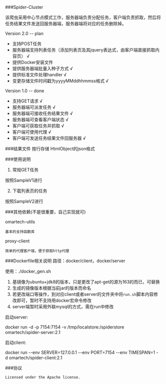 ###Spider-Cluster

该爬虫采用中心节点模式工作，服务器端负责分配任务，客户端负责抓取，然后将任务结果文件发送回服务器端，服务器端将对应的任务删除掉。


Version 2.0 -- plan

* 支持POST任务
* 服务器端支持列表任务（添加列表页及其jquery表达式，由客户端直接抓取内容页） √
* 提供Docker安装文件
* 提供服务器端批量入种子方式 √
* 提供标准文件处理handler √
* 变更存储文件时间戳为yyyyMMddhhmmss格式 √



Version 1.0 -- done

* 支持GET请求 √
* 服务器端可派发任务 √
* 服务器端可接收任务结果文件 √
* 服务器端可查看客户端状态 √
* 客户端可获取任务并抓取 √
* 客户端可使用代理 √
* 客户端可发送任务结果文件回服务器 √

###结果文件
    按行存储 HtmlObject的json格式

###使用说明

1. 常规GET任务

按照SampleV1进行

2. 下载列表页的任务

按照SampleV2进行


###其他依赖(不是很重要，自己实现就可)

omartech-utils

    基本的支持函数库

proxy-client

    简单的代理客户端，便于获取http代理

###Dockerfile相关说明
路径：docker/client，docker/server

使用：./docker_gen.sh

1. 基镜像为ubuntu+jdk8的版本，只是更改了apt-get的源为163的而已，可替换
2. 生成的镜像版本根据当前jar的版本而命名
3. 若更改端口等操作，到对应client或者server的文件夹中将`run.sh`脚本内容修改即可，暂时不支持用docker宏命令修改
4. server端暂时采用外联mysql的方式，需在run中修改

启动server:

docker run -d -p 7154:7154 -v /tmp/localstore:/spiderstore  omartech/spider-server:2.1

启动client:

docker run --env SERVER=127.0.0.1 --env PORT=7154 --env TIMESPAN=1 -d omartech/spider-client:2.1 


###协议

    Licensed under the Apache license.
